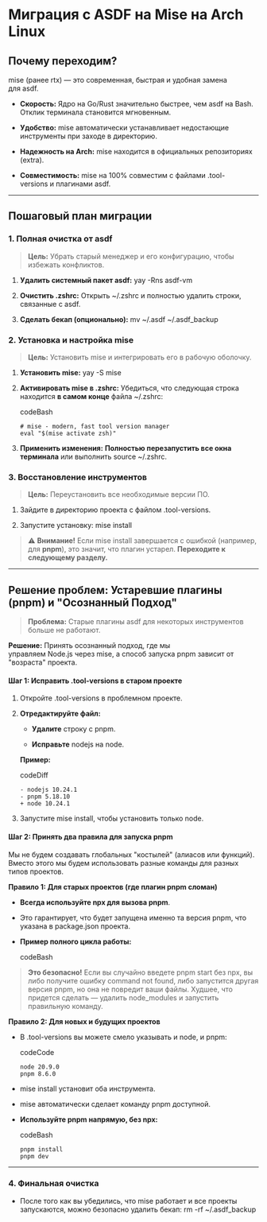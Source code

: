 # Миграция с ASDF на Mise на Arch Linux

## Почему переходим?

mise (ранее rtx) — это современная, быстрая и удобная замена для asdf.

- **Скорость:** Ядро на Go/Rust значительно быстрее, чем asdf на Bash. Отклик терминала становится мгновенным.
    
- **Удобство:** mise автоматически устанавливает недостающие инструменты при заходе в директорию.
    
- **Надежность на Arch:** mise находится в официальных репозиториях (extra).
    
- **Совместимость:** mise на 100% совместим с файлами .tool-versions и плагинами asdf.
    

---

## Пошаговый план миграции

### 1. Полная очистка от asdf

> **Цель:** Убрать старый менеджер и его конфигурацию, чтобы избежать конфликтов.

1. **Удалить системный пакет asdf:** yay -Rns asdf-vm
    
2. **Очистить .zshrc:** Открыть ~/.zshrc и полностью удалить строки, связанные с asdf.
    
3. **Сделать бекап (опционально):** mv ~/.asdf ~/.asdf_backup
    

### 2. Установка и настройка mise

> **Цель:** Установить mise и интегрировать его в рабочую оболочку.

1. **Установить mise:** yay -S mise
    
2. **Активировать mise в .zshrc:** Убедиться, что следующая строка находится **в самом конце** файла ~/.zshrc:
    
    codeBash
    
    ```
    # mise - modern, fast tool version manager
    eval "$(mise activate zsh)"
    ```
    
3. **Применить изменения:** **Полностью перезапустить все окна терминала** или выполнить source ~/.zshrc.
    

### 3. Восстановление инструментов

> **Цель:** Переустановить все необходимые версии ПО.

1. Зайдите в директорию проекта с файлом .tool-versions.
    
2. Запустите установку: mise install
    

> ⚠️ **Внимание!** Если mise install завершается с ошибкой (например, для **pnpm**), это значит, что плагин устарел. **Переходите к следующему разделу.**

---

## Решение проблем: Устаревшие плагины (pnpm) и "Осознанный Подход"

> **Проблема:** Старые плагины asdf для некоторых инструментов больше не работают.

**Решение:** Принять осознанный подход, где мы управляем Node.js через mise, а способ запуска pnpm зависит от "возраста" проекта.

#### Шаг 1: Исправить .tool-versions в старом проекте

1. Откройте .tool-versions в проблемном проекте.
    
2. **Отредактируйте файл:**
    
    - **Удалите** строку с pnpm.
        
    - **Исправьте** nodejs на node.
        
    
    **Пример:**
    
    codeDiff
    
    ```
    - nodejs 10.24.1
    - pnpm 5.18.10
    + node 10.24.1
    ```
    
3. Запустите mise install, чтобы установить только node.
    

#### Шаг 2: Принять два правила для запуска pnpm

Мы не будем создавать глобальных "костылей" (алиасов или функций). Вместо этого мы будем использовать разные команды для разных типов проектов.

**Правило 1: Для старых проектов (где плагин pnpm сломан)**

- **Всегда используйте npx для вызова pnpm**.
    
- Это гарантирует, что будет запущена именно та версия pnpm, что указана в package.json проекта.
    
- **Пример полного цикла работы:**
    
    codeBash
    

> **Это безопасно!** Если вы случайно введете pnpm start без npx, вы либо получите ошибку command not found, либо запустится другая версия pnpm, но она не повредит ваши файлы. Худшее, что придется сделать — удалить node_modules и запустить правильную команду.

**Правило 2: Для новых и будущих проектов**

- В .tool-versions вы можете смело указывать и node, и pnpm:
    
    codeCode
    
    ```
    node 20.9.0
    pnpm 8.6.0
    ```
    
- mise install установит оба инструмента.
    
- mise автоматически сделает команду pnpm доступной.
    
- **Используйте pnpm напрямую, без npx:**
    
    codeBash
    
    ```
    pnpm install
    pnpm dev
    ```
    

---

### 4. Финальная очистка

- После того как вы убедились, что mise работает и все проекты запускаются, можно безопасно удалить бекап: rm -rf ~/.asdf_backup